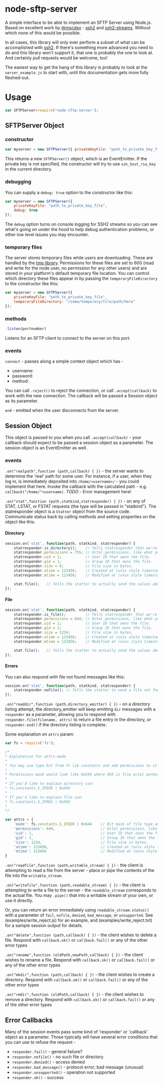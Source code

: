 
# node-sftp-server

A simple interface to be able to implement an SFTP Server using Node.js. Based 
on excellent work by [@mscdex](https://github.com/mscdex) - [ssh2](https://github.com/mscdex/ssh2) and [ssh2-streams](https://github.com/mscdex/ssh2-streams). Without
which none of this would be possible.

In all cases, this library will only ever perform a subset of what can be 
accomplished with [ssh2](https://github.com/mscdex/ssh2). If there's something more advanced you need
to do and this library won't support it, that one is probably the one to look 
at. And certainly pull requests would be welcome, too!

The easiest way to get the hang of this library is probably to look at the 
`server_example.js` to start with, until this documentation gets more fully
fleshed-out.

# Usage

```js
var SFTPServer=require('node-sftp-server');
```

## SFTPServer Object

### constructor

```js
var myserver = new SFTPServer({ privateKeyFile: "path_to_private_key_file" });
```

This returns a new `SFTPServer()` object, which is an EventEmitter. If the private
key is not specified, the constructor will try to use `ssh_host_rsa_key` in the current directory.

### debugging

You can supply a `debug: true` option to the constructor like this:

```js
var myserver = new SFTPServer({
    privateKeyFile: "path_to_private_key_file",
    debug: true
});
```

The `debug` option turns on console logging for SSH2 streams so you can see what's going on under the
hood to help debug authentication problems, or other low level issues you may encounter. 

### temporary files

The server stores temporary files while users are downloading. These are handled by the [tmp library](https://www.npmjs.com/package/tmp).
Permissions for these files are set to 600 (read and write for the node user, no permission for any other users) and 
are stored in your platform's default temporary file location. You can control which directory these files appear in
by passing the `temporaryFileDirectory` to the constructor like this:

```js
var myserver = new SFTPServer({
    privateKeyFile: "path_to_private_key_file",
    temporaryFileDirectory: "/some/temporary/file/path/here"
});
```

### methods 
```js
.listen(portnumber)
```
Listens for an SFTP client to connect to the server on this port.

### events
`connect` - passes along a simple context object which has - 

- username: 
- password:
- method: 

You can call `.reject()` to reject the connection, or call `.accept(callback)`
to work with the new connection. The callback will be passed a Session object
as its parameter.

`end` - emitted when the user disconnects from the server.

## Session Object

This object is passed to you when you call `.accept(callback)` - your callback
should expect to be passed a session object as a parameter. The session object
is an EventEmitter as well.

### events

`.on("realpath",function (path,callback) { })` - the server wants to determine the 'real' path
for some user. For instance, if a user, when they log in, is immediately deposited
into `/home/<username>/` - you could implement that here. Invoke the callback 
with the calculated path - e.g. `callback("/home/"+username)`.  *TODO* - Error 
management here!

`.on("stat",function (path,statkind,statresponder) { })` - on any of STAT, LSTAT, or FSTAT
requests (the type will be passed in "statkind"). The statresponder object is a `Statter`
object from the source code. Communicate status back by calling methods and setting properties
on the object like this:

#### Directory
```js
session.on('stat', function(path, statkind, statresponder) {
    statresponder.is_directory();    // Tells statresponder that we're describing a directory.
    statresponder.permissions = 755; // Octal permissions, like what you'd send to a chmod command
    statresponder.uid = 1;           // User ID that owns the file.
    statresponder.gid = 1;           // Group ID that owns the file.
    statresponder.size = 0;          // File size in bytes.
    statresponder.atime = 123456;    // Created at (unix style timestamp in seconds-from-epoch).
    statresponder.mtime = 123456;    // Modified at (unix style timestamp in seconds-from-epoch).

    stat.file();   // Tells the statter to actually send the values above down the wire.
});
```

#### File
```js
session.on('stat', function(path, statkind, statresponder) {
    statresponder.is_file();         // Tells statresponder that we're describing a file.
    statresponder.permissions = 644; // Octal permissions, like what you'd send to a chmod command
    statresponder.uid = 1;           // User ID that owns the file.
    statresponder.gid = 1;           // Group ID that owns the file.
    statresponder.size = 1234;       // File size in bytes.
    statresponder.atime = 123456;    // Created at (unix style timestamp in seconds-from-epoch).
    statresponder.mtime = 123456;    // Modified at (unix style timestamp in seconds-from-epoch).

    stat.file();   // Tells the statter to actually send the values above down the wire.
});
```

#### Errors

You can also respond with file not found messages like this:

```js
session.on('stat', function(path, statkind, statresponder) {
    statresponder.noFile(); // Tells the statter to send a file not found stat down the wire.
});
```

`.on("readdir",function (path,directory_emitter) { })` - on a directory listing attempt, the
directory_emitter will keep emitting `dir` messages with a `responder` as a
parameter, allowing you to respond with `responder.file(filename, attrs)` to return
a file entry in the directory, or `responder.end()` if the directory listing
is complete.

Some explanation on `attrs` param:
```js
var fs = require('fs');

/*
* Explanation for attrs.mode 
* 
* You may use type bit from fs lib constants and add permissions to it
* 
* Permissions mask would look like 0oXXX where XXX is file octal permissions
* 
* If you'd like to explain directory use:
* fs.constants.S_IFDIR | 0oXXX
* 
* If you'd like to explain file use:
* fs.constants.S_IFREG | 0oXXX
* 
*/

var attrs = {
	'mode': fs.constants.S_IFDIR | 0o644 	// Bit mask of file type and permissions 
	'permissions': 644, 					// Octal permissions, like what you'd send to a chmod command
	'uid': 1, 								// User ID that owns the file.
	'gid': 1, 								// Group ID that owns the file.
	'size': 1234, 							// File size in bytes.
	'atime': 123456, 						// Created at (unix style timestamp in seconds-from-epoch).
	'mtime': 123456 						// Modified at (unix style timestamp in seconds-from-epoch).
}

```

`.on("readfile",function (path,writable_stream) { })` - the client is attempting to read a file
from the server - place or pipe the contents of the file into the `writable_stream`.

`.on("writefile",function (path,readable_stream) { })` - the client is attempting to write a 
file to the server - the `readable_stream` corresponds to the actual file. You
may `.pipe()` that into a writable stream of your own, or use it directly.

Or, you can return an error immediately using `readable_stream.status()` with a parameter of
`fail`, `nofile`, `denied`, `bad_message`, or `unsupported`. See (examples/write_reject.js)
for an example, and (examples/write_reject.txt) for a sample session output for details. 

`.on("delete",function (path,callback) { })` - the client wishes to delete a file. Respond with
`callback.ok()` or `callback.fail()` or any of the other error types

`.on("rename",function (oldPath,newPath,callback) { })` - the client wishes to rename a file. Respond with
`callback.ok()` or `callback.fail()` or any of the other error types

`.on("mkdir",function (path,callback) { })` - the client wishes to create a directory. Respond with
`callback.ok()` or `callback.fail()` or any of the other error types

`.on("rmdir",function (oldPath,callback) { })` - the client wishes to remove a directory. Respond with
`callback.ok()` or `callback.fail()` or any of the other error types

## Error Callbacks

Many of the session events pass some kind of 'responder' or 'callback' object
as a parameter. Those typically will have several error conditions that you can
use to refuse the request - 

- `responder.fail()` - general failure?
- `responder.nofile()` - no such file or directory
- `responder.denied()` - access denied
- `responder.bad_message()` - protocol error; bad message (unusual)
- `responder.unsupported()` - operation not supported
- `responder.ok()` - success
